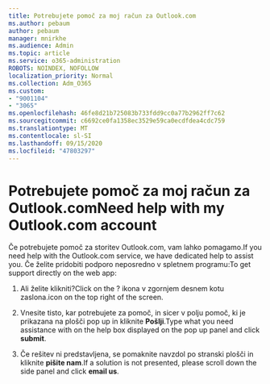 ```yaml
---
title: Potrebujete pomoč za moj račun za Outlook.com
ms.author: pebaum
author: pebaum
manager: mnirkhe
ms.audience: Admin
ms.topic: article
ms.service: o365-administration
ROBOTS: NOINDEX, NOFOLLOW
localization_priority: Normal
ms.collection: Adm_O365
ms.custom:
- "9001104"
- "3065"
ms.openlocfilehash: 46fe8d21b725083b733fdd9cc0a77b2962ff7c62
ms.sourcegitcommit: c6692ce0fa1358ec3529e59ca0ecdfdea4cdc759
ms.translationtype: MT
ms.contentlocale: sl-SI
ms.lasthandoff: 09/15/2020
ms.locfileid: "47803297"
---
```

# <a name="need-help-with-my-outlookcom-account"></a><span data-ttu-id="c06e3-102">Potrebujete pomoč za moj račun za Outlook.com</span><span class="sxs-lookup"><span data-stu-id="c06e3-102">Need help with my Outlook.com account</span></span>

<span data-ttu-id="c06e3-103">Če potrebujete pomoč za storitev Outlook.com, vam lahko pomagamo.</span><span class="sxs-lookup"><span data-stu-id="c06e3-103">If you need help with the Outlook.com service, we have dedicated help to assist you.</span></span> <span data-ttu-id="c06e3-104">Če želite pridobiti podporo neposredno v spletnem programu:</span><span class="sxs-lookup"><span data-stu-id="c06e3-104">To get support directly on the web app:</span></span> 

1. <span data-ttu-id="c06e3-105">Ali želite klikniti?</span><span class="sxs-lookup"><span data-stu-id="c06e3-105">Click on the ?</span></span> <span data-ttu-id="c06e3-106">ikona v zgornjem desnem kotu zaslona.</span><span class="sxs-lookup"><span data-stu-id="c06e3-106">icon on the top right of the screen.</span></span> 

2. <span data-ttu-id="c06e3-107">Vnesite tisto, kar potrebujete za pomoč, in sicer v polju pomoč, ki je prikazana na plošči pop up in kliknite **Pošlji**.</span><span class="sxs-lookup"><span data-stu-id="c06e3-107">Type what you need assistance with on the help box displayed on the pop up panel and click **submit**.</span></span> 

3. <span data-ttu-id="c06e3-108">Če rešitev ni predstavljena, se pomaknite navzdol po stranski plošči in kliknite **pišite nam**.</span><span class="sxs-lookup"><span data-stu-id="c06e3-108">If a solution is not presented, please scroll down the side panel and click **email us**.</span></span>
